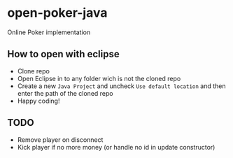 # open-poker-java
Online Poker implementation

## How to open with eclipse
- Clone repo
- Open Eclipse in to any folder wich is not the cloned repo
- Create a new `Java Project` and uncheck `Use default location` and then enter the path of the cloned repo
- Happy coding!

## TODO
- Remove player on disconnect
- Kick player if no more money (or handle no id in update constructor)